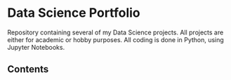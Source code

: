 # Data Science Portfolio
Repository containing several of my Data Science projects. All projects are either for academic or hobby purposes. All coding is done in Python, using Jupyter Notebooks.
## Contents
